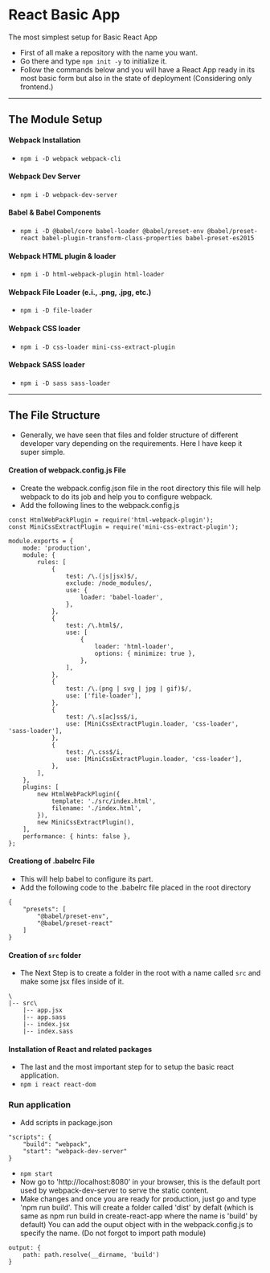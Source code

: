 # React Basic App

The most simplest setup for Basic React App

- First of all make a repository with the name you want.
- Go there and type `npm init -y` to initialize it.
- Follow the commands below and you will have a React App ready in its most basic form but also in the state of deployment (Considering only frontend.)

---

## The Module Setup

#### Webpack Installation

- `npm i -D webpack webpack-cli`

#### Webpack Dev Server

- `npm i -D webpack-dev-server`

#### Babel & Babel Components

- `npm i -D @babel/core babel-loader @babel/preset-env @babel/preset-react babel-plugin-transform-class-properties babel-preset-es2015`

#### Webpack HTML plugin & loader

- `npm i -D html-webpack-plugin html-loader`

#### Webpack File Loader (e.i., .png, .jpg, etc.)
- `npm i -D file-loader`

#### Webpack CSS loader
- `npm i -D css-loader mini-css-extract-plugin`

#### Webpack SASS loader
- `npm i -D sass sass-loader`

---

## The File Structure

- Generally, we have seen that files and folder structure of different developer vary depending on the requirements. Here I have keep it super simple.

#### Creation of webpack.config.js File
- Create the webpack.config.json file in the root directory this file will help webpack to do its job and help you to configure webpack.
- Add the following lines to the webpack.config.js
```
const HtmlWebPackPlugin = require('html-webpack-plugin');
const MiniCssExtractPlugin = require('mini-css-extract-plugin');

module.exports = {
	mode: 'production',
	module: {
		rules: [
			{
				test: /\.(js|jsx)$/,
				exclude: /node_modules/,
				use: {
					loader: 'babel-loader',
				},
			},
			{
				test: /\.html$/,
				use: [
					{
						loader: 'html-loader',
						options: { minimize: true },
					},
				],
			},
			{
				test: /\.(png | svg | jpg | gif)$/,
				use: ['file-loader'],
			},
			{
				test: /\.s[ac]ss$/i,
				use: [MiniCssExtractPlugin.loader, 'css-loader', 'sass-loader'],
			},
			{
				test: /\.css$/i,
				use: [MiniCssExtractPlugin.loader, 'css-loader'],
			},
		],
	},
	plugins: [
		new HtmlWebPackPlugin({
			template: './src/index.html',
			filename: './index.html',
		}),
		new MiniCssExtractPlugin(),
	],
	performance: { hints: false },
};
```

#### Creationg of .babelrc File
- This will help babel to configure its part.
- Add the following code to the .babelrc file placed in the root directory

```
{
    "presets": [
        "@babel/preset-env",
        "@babel/preset-react"
    ]
}
```


#### Creation of `src` folder

- The Next Step is to create a folder in the root with a name called `src` and make some jsx files inside of it.

```
\
|-- src\
    |-- app.jsx
    |-- app.sass
    |-- index.jsx
    |-- index.sass
```

#### Installation of React and related packages
- The last and the most important step for to setup the basic react application.
- `npm i react react-dom`

### Run application
- Add scripts in package.json
```
"scripts": {
	"build": "webpack",
	"start": "webpack-dev-server"
}
```
- `npm start`
- Now go to 'http://localhost:8080' in your browser, this is the default port used by webpack-dev-server to serve the static content.
- Make changes and once you are ready for production, just go and type 'npm run build'. This will create a folder called 'dist' by defalt (which is same as npm run build in create-react-app where the name is 'build' by default) You can add the ouput object with in the webpack.config.js to specify the name. (Do not forgot to import path module)
```
output: {
	path: path.resolve(__dirname, 'build')
}
```

